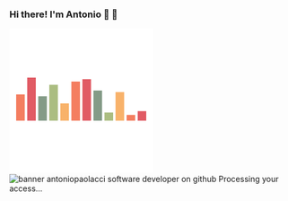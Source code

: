 ### Hi there! I'm Antonio 👋 🤘 

![image](https://raw.githubusercontent.com/antoniopaolacci/antoniopaolacci/master/music-spinner.gif)
<img href="https://raw.githubusercontent.com/antoniopaolacci/antoniopaolacci/master/music-spinner.gif" alt="banner antoniopaolacci software developer on github">
Processing your access...


